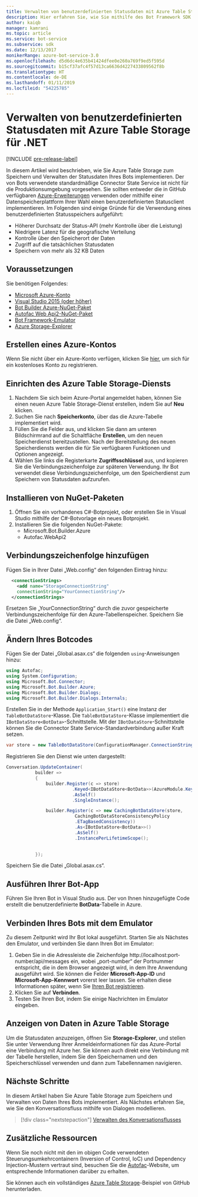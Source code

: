```yaml
---
title: Verwalten von benutzerdefinierten Statusdaten mit Azure Table Storage | Microsoft-Dokumentation
description: Hier erfahren Sie, wie Sie mithilfe des Bot Framework SDK für .NET Statusdaten mit Azure Table Storage speichern und abrufen.
author: kaiqb
manager: kamrani
ms.topic: article
ms.service: bot-service
ms.subservice: sdk
ms.date: 12/13/2017
monikerRange: azure-bot-service-3.0
ms.openlocfilehash: d5d6dc4e635b41424dfee0e260a769f9ed5f595d
ms.sourcegitcommit: b15cf37afc4f57d13ca6636d4227433809562f8b
ms.translationtype: HT
ms.contentlocale: de-DE
ms.lasthandoff: 01/11/2019
ms.locfileid: "54225785"
---
```

# <a name="manage-custom-state-data-with-azure-table-storage-for-net"></a>Verwalten von benutzerdefinierten Statusdaten mit Azure Table Storage für .NET

[!INCLUDE [pre-release-label](../includes/pre-release-label-v3.md)]

In diesem Artikel wird beschrieben, wie Sie Azure Table Storage zum Speichern und Verwalten der Statusdaten Ihres Bots implementieren. Der von Bots verwendete standardmäßige Connector State Service ist nicht für die Produktionsumgebung vorgesehen. Sie sollten entweder die in GitHub verfügbaren [Azure-Erweiterungen](https://github.com/Microsoft/BotBuilder-Azure) verwenden oder mithilfe einer Datenspeicherplattform Ihrer Wahl einen benutzerdefinierten Statusclient implementieren. Im Folgenden sind einige Gründe für die Verwendung eines benutzerdefinierten Statusspeichers aufgeführt:
 - Höherer Durchsatz der Status-API (mehr Kontrolle über die Leistung)
 - Niedrigere Latenz für die geografische Verteilung
 - Kontrolle über den Speicherort der Daten
 - Zugriff auf die tatsächlichen Statusdaten
 - Speichern von mehr als 32 KB Daten

## <a name="prerequisites"></a>Voraussetzungen
Sie benötigen Folgendes:
 - [Microsoft Azure-Konto](https://azure.microsoft.com/en-us/free/)
 - [Visual Studio 2015 (oder höher)](https://www.visualstudio.com/)
 - [Bot Builder Azure-NuGet-Paket](https://www.nuget.org/packages/Microsoft.Bot.Builder.Azure/)
 - [Autofac Web Api2-NuGet-Paket](https://www.nuget.org/packages/Autofac.WebApi2/)
 - [Bot Framework-Emulator](https://emulator.botframework.com/)
 - [Azure Storage-Explorer](http://storageexplorer.com/)
 
## <a name="create-azure-account"></a>Erstellen eines Azure-Kontos
Wenn Sie nicht über ein Azure-Konto verfügen, klicken Sie [hier](https://azure.microsoft.com/en-us/free/), um sich für ein kostenloses Konto zu registrieren.

## <a name="set-up-the-azure-table-storage-service"></a>Einrichten des Azure Table Storage-Diensts
1. Nachdem Sie sich beim Azure-Portal angemeldet haben, können Sie einen neuen Azure Table Storage-Dienst erstellen, indem Sie auf **Neu** klicken. 
2. Suchen Sie nach **Speicherkonto**, über das die Azure-Tabelle implementiert wird. 
3. Füllen Sie die Felder aus, und klicken Sie dann am unteren Bildschirmrand auf die Schaltfläche **Erstellen**, um den neuen Speicherdienst bereitzustellen. Nach der Bereitstellung des neuen Speicherdiensts werden die für Sie verfügbaren Funktionen und Optionen angezeigt.
4. Wählen Sie links die Registerkarte **Zugriffsschlüssel** aus, und kopieren Sie die Verbindungszeichenfolge zur späteren Verwendung. Ihr Bot verwendet diese Verbindungszeichenfolge, um den Speicherdienst zum Speichern von Statusdaten aufzurufen.

## <a name="install-nuget-packages"></a>Installieren von NuGet-Paketen
1. Öffnen Sie ein vorhandenes C#-Botprojekt, oder erstellen Sie in Visual Studio mithilfe der C#-Botvorlage ein neues Botprojekt. 
2. Installieren Sie die folgenden NuGet-Pakete:
   - Microsoft.Bot.Builder.Azure
   - Autofac.WebApi2

## <a name="add-connection-string"></a>Verbindungszeichenfolge hinzufügen 
Fügen Sie in Ihrer Datei „Web.config“ den folgenden Eintrag hinzu: 
```XML
  <connectionStrings>
    <add name="StorageConnectionString"
    connectionString="YourConnectionString"/>
  </connectionStrings>
```
Ersetzen Sie „YourConnectionString“ durch die zuvor gespeicherte Verbindungszeichenfolge für den Azure-Tabellenspeicher. Speichern Sie die Datei „Web.config“.

## <a name="modify-your-bot-code"></a>Ändern Ihres Botcodes
Fügen Sie der Datei „Global.asax.cs“ die folgenden `using`-Anweisungen hinzu:
```cs
using Autofac;
using System.Configuration;
using Microsoft.Bot.Connector;
using Microsoft.Bot.Builder.Azure;
using Microsoft.Bot.Builder.Dialogs;
using Microsoft.Bot.Builder.Dialogs.Internals;
```
Erstellen Sie in der Methode `Application_Start()` eine Instanz der `TableBotDataStore`-Klasse. Die `TableBotDataStore`-Klasse implementiert die `IBotDataStore<BotData>`-Schnittstelle. Mit der `IBotDataStore`-Schnittstelle können Sie die Connector State Service-Standardverbindung außer Kraft setzen.
 ```cs
 var store = new TableBotDataStore(ConfigurationManager.ConnectionStrings["StorageConnectionString"].ConnectionString);
 ```
Registrieren Sie den Dienst wie unten dargestellt:
 ```cs
 Conversation.UpdateContainer(
            builder =>
            {
                builder.Register(c => store)
                          .Keyed<IBotDataStore<BotData>>(AzureModule.Key_DataStore)
                          .AsSelf()
                          .SingleInstance();

                builder.Register(c => new CachingBotDataStore(store,
                           CachingBotDataStoreConsistencyPolicy
                           .ETagBasedConsistency))
                           .As<IBotDataStore<BotData>>()
                           .AsSelf()
                           .InstancePerLifetimeScope();

                
            });
 ```
Speichern Sie die Datei „Global.asax.cs“.

## <a name="run-your-bot-app"></a>Ausführen Ihrer Bot-App
Führen Sie Ihren Bot in Visual Studio aus. Der von Ihnen hinzugefügte Code erstellt die benutzerdefinierte **BotData**-Tabelle in Azure.

## <a name="connect-your-bot-to-the-emulator"></a>Verbinden Ihres Bots mit dem Emulator
Zu diesem Zeitpunkt wird Ihr Bot lokal ausgeführt. Starten Sie als Nächstes den Emulator, und verbinden Sie dann Ihren Bot im Emulator:
1. Geben Sie in die Adressleiste die Zeichenfolge http://localhost:port-number/api/messages ein, wobei „port-number“ der Portnummer entspricht, die in dem Browser angezeigt wird, in dem Ihre Anwendung ausgeführt wird. Sie können die Felder <strong>Microsoft-App-ID</strong> und <strong>Microsoft-App-Kennwort</strong> vorerst leer lassen. Sie erhalten diese Informationen später, wenn Sie [Ihren Bot registrieren](~/bot-service-quickstart-registration.md).
2. Klicken Sie auf **Verbinden**. 
3. Testen Sie Ihren Bot, indem Sie einige Nachrichten im Emulator eingeben. 

## <a name="view-data-in-azure-table-storage"></a>Anzeigen von Daten in Azure Table Storage
Um die Statusdaten anzuzeigen, öffnen Sie **Storage-Explorer**, und stellen Sie unter Verwendung Ihrer Anmeldeinformationen für das Azure-Portal eine Verbindung mit Azure her. Sie können auch direkt eine Verbindung mit der Tabelle herstellen, indem Sie den Speichernamen und den Speicherschlüssel verwenden und dann zum Tabellennamen navigieren.  

## <a name="next-steps"></a>Nächste Schritte
In diesem Artikel haben Sie Azure Table Storage zum Speichern und Verwalten von Daten Ihres Bots implementiert. Als Nächstes erfahren Sie, wie Sie den Konversationsfluss mithilfe von Dialogen modellieren.

> [!div class="nextstepaction"]
> [Verwalten des Konversationsflusses](bot-builder-dotnet-manage-conversation-flow.md)


## <a name="additional-resources"></a>Zusätzliche Ressourcen

Wenn Sie noch nicht mit den im obigen Code verwendeten Steuerungsumkehrcontainern (Inversion of Control, IoC) und Dependency Injection-Mustern vertraut sind, besuchen Sie die [Autofac](http://autofac.readthedocs.io/en/latest/)-Website, um entsprechende Informationen darüber zu erhalten. 

Sie können auch ein vollständiges [Azure Table Storage](https://github.com/Microsoft/BotBuilder-Azure/tree/master/CSharp/Samples/AzureTable)-Beispiel von GitHub herunterladen.
